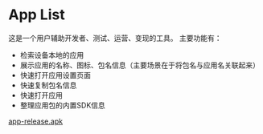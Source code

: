# App List

这是一个用户辅助开发者、测试、运营、变现的工具。
主要功能有：

* 检索设备本地的应用
* 展示应用的名称、图标、包名信息（主要场景在于将包名与应用名关联起来）
* 快速打开应用设置页面
* 快速复制包名信息
* 快速打开应用
* 整理应用包的内置SDK信息

[app-release.apk](app/release/app-release.apk)
